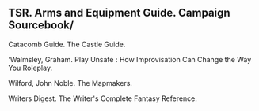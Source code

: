 ## TSR. Arms and Equipment Guide. Campaign Sourcebook/

Catacomb Guide. The Castle Guide.

‘Walmsley, Graham. Play Unsafe : How Improvisation Can
Change the Way You Roleplay.

Wilford, John Noble. The Mapmakers.

Writers Digest. The Writer's Complete Fantasy Reference.
